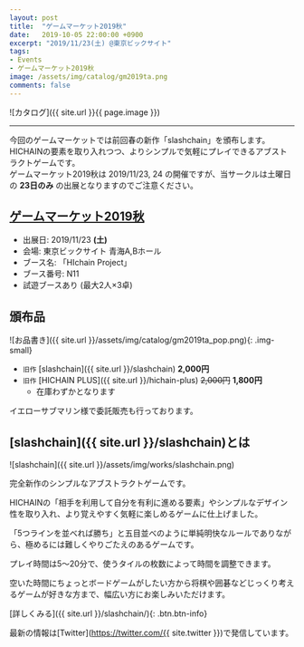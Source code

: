 ```yaml
---
layout: post
title:  "ゲームマーケット2019秋"
date:   2019-10-05 22:00:00 +0900
excerpt: "2019/11/23(土) @東京ビックサイト"
tags:
- Events
- ゲームマーケット2019秋
image: /assets/img/catalog/gm2019ta.png
comments: false
---
```


![カタログ]({{ site.url }}{{ page.image }})

---

今回のゲームマーケットでは前回春の新作「slashchain」を頒布します。  
HICHAINの要素を取り入れつつ、よりシンプルで気軽にプレイできるアブストラクトゲームです。  
ゲームマーケット2019秋は 2019/11/23, 24 の開催ですが、当サークルは土曜日の **23日のみ** の出展となりますのでご注意ください。  

## [ゲームマーケット2019秋](http://gamemarket.jp/access/)

- 出展日: 2019/11/23 **(土)**
- 会場: 東京ビックサイト 青海A,Bホール
- ブース名: 「HIchain Project」
- ブース番号: N11
- 試遊ブースあり (最大2人×3卓)

## 頒布品

![お品書き]({{ site.url }}/assets/img/catalog/gm2019ta_pop.png){: .img-small}

- `旧作` [slashchain]({{ site.url }}/slashchain) **2,000円**
- `旧作` [HICHAIN PLUS]({{ site.url }}/hichain-plus) ~~2,000円~~ **1,800円** 
  - 在庫わずかとなります

イエローサブマリン様で委託販売も行っております。

## [slashchain]({{ site.url }}/slashchain)とは

![slashchain]({{ site.url }}/assets/img/works/slashchain.png)

完全新作のシンプルなアブストラクトゲームです。

HICHAINの「相手を利用して自分を有利に進める要素」やシンプルなデザイン性を取り入れ、より覚えやすく気軽に楽しめるゲームに仕上げました。

「5つラインを並べれば勝ち」と五目並べのように単純明快なルールでありながら、極めるには難しくやりごたえのあるゲームです。

プレイ時間は5〜20分で、使うタイルの枚数によって時間を調整できます。

空いた時間にちょっとボードゲームがしたい方から将棋や囲碁などじっくり考えるゲームが好きな方まで、幅広い方にお楽しみいただけます。

[詳しくみる]({{ site.url }}/slashchain/){: .btn.btn-info}

<!-- ## ブースの様子 -->

最新の情報は[Twitter](https://twitter.com/{{ site.twitter }})で発信しています。
